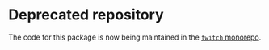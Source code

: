 # Deprecated repository

The code for this package is now being maintained in the [`twitch` monorepo](https://github.com/d-fischer/twitch).
